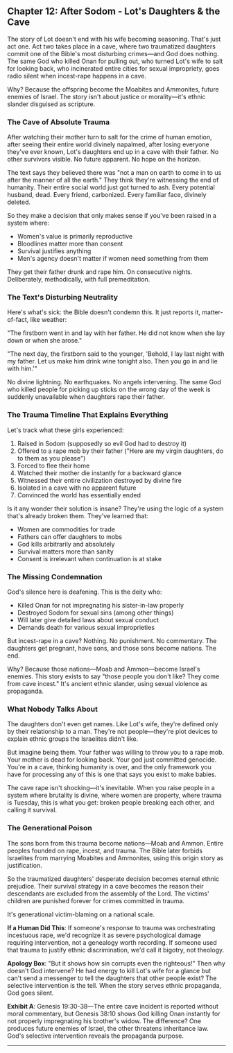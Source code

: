 ## Chapter 12: After Sodom - Lot's Daughters & the Cave

The story of Lot doesn't end with his wife becoming seasoning. That's just act one. Act two takes place in a cave, where two traumatized daughters commit one of the Bible's most disturbing crimes—and God does nothing. The same God who killed Onan for pulling out, who turned Lot's wife to salt for looking back, who incinerated entire cities for sexual impropriety, goes radio silent when incest-rape happens in a cave.

Why? Because the offspring become the Moabites and Ammonites, future enemies of Israel. The story isn't about justice or morality—it's ethnic slander disguised as scripture.

### The Cave of Absolute Trauma

After watching their mother turn to salt for the crime of human emotion, after seeing their entire world divinely napalmed, after losing everyone they've ever known, Lot's daughters end up in a cave with their father. No other survivors visible. No future apparent. No hope on the horizon.

The text says they believed there was "not a man on earth to come in to us after the manner of all the earth." They think they're witnessing the end of humanity. Their entire social world just got turned to ash. Every potential husband, dead. Every friend, carbonized. Every familiar face, divinely deleted.

So they make a decision that only makes sense if you've been raised in a system where:
- Women's value is primarily reproductive
- Bloodlines matter more than consent
- Survival justifies anything
- Men's agency doesn't matter if women need something from them

They get their father drunk and rape him. On consecutive nights. Deliberately, methodically, with full premeditation.

### The Text's Disturbing Neutrality

Here's what's sick: the Bible doesn't condemn this. It just reports it, matter-of-fact, like weather:

"The firstborn went in and lay with her father. He did not know when she lay down or when she arose."

"The next day, the firstborn said to the younger, 'Behold, I lay last night with my father. Let us make him drink wine tonight also. Then you go in and lie with him.'"

No divine lightning. No earthquakes. No angels intervening. The same God who killed people for picking up sticks on the wrong day of the week is suddenly unavailable when daughters rape their father.

### The Trauma Timeline That Explains Everything

Let's track what these girls experienced:
1. Raised in Sodom (supposedly so evil God had to destroy it)
2. Offered to a rape mob by their father ("Here are my virgin daughters, do to them as you please")
3. Forced to flee their home
4. Watched their mother die instantly for a backward glance
5. Witnessed their entire civilization destroyed by divine fire
6. Isolated in a cave with no apparent future
7. Convinced the world has essentially ended

Is it any wonder their solution is insane? They're using the logic of a system that's already broken them. They've learned that:
- Women are commodities for trade
- Fathers can offer daughters to mobs
- God kills arbitrarily and absolutely
- Survival matters more than sanity
- Consent is irrelevant when continuation is at stake

### The Missing Condemnation

God's silence here is deafening. This is the deity who:
- Killed Onan for not impregnating his sister-in-law properly
- Destroyed Sodom for sexual sins (among other things)
- Will later give detailed laws about sexual conduct
- Demands death for various sexual improprieties

But incest-rape in a cave? Nothing. No punishment. No commentary. The daughters get pregnant, have sons, and those sons become nations. The end.

Why? Because those nations—Moab and Ammon—become Israel's enemies. This story exists to say "those people you don't like? They come from cave incest." It's ancient ethnic slander, using sexual violence as propaganda.

### What Nobody Talks About

The daughters don't even get names. Like Lot's wife, they're defined only by their relationship to a man. They're not people—they're plot devices to explain ethnic groups the Israelites didn't like.

But imagine being them. Your father was willing to throw you to a rape mob. Your mother is dead for looking back. Your god just committed genocide. You're in a cave, thinking humanity is over, and the only framework you have for processing any of this is one that says you exist to make babies.

The cave rape isn't shocking—it's inevitable. When you raise people in a system where brutality is divine, where women are property, where trauma is Tuesday, this is what you get: broken people breaking each other, and calling it survival.

### The Generational Poison

The sons born from this trauma become nations—Moab and Ammon. Entire peoples founded on rape, incest, and trauma. The Bible later forbids Israelites from marrying Moabites and Ammonites, using this origin story as justification.

So the traumatized daughters' desperate decision becomes eternal ethnic prejudice. Their survival strategy in a cave becomes the reason their descendants are excluded from the assembly of the Lord. The victims' children are punished forever for crimes committed in trauma.

It's generational victim-blaming on a national scale.

**If a Human Did This**: If someone's response to trauma was orchestrating incestuous rape, we'd recognize it as severe psychological damage requiring intervention, not a genealogy worth recording. If someone used that trauma to justify ethnic discrimination, we'd call it bigotry, not theology.

**Apology Box**: "But it shows how sin corrupts even the righteous!"
Then why doesn't God intervene? He had energy to kill Lot's wife for a glance but can't send a messenger to tell the daughters that other people exist? The selective intervention is the tell. When the story serves ethnic propaganda, God goes silent.

**Exhibit A**: Genesis 19:30-38—The entire cave incident is reported without moral commentary, but Genesis 38:10 shows God killing Onan instantly for not properly impregnating his brother's widow. The difference? One produces future enemies of Israel, the other threatens inheritance law. God's selective intervention reveals the propaganda purpose.

---
